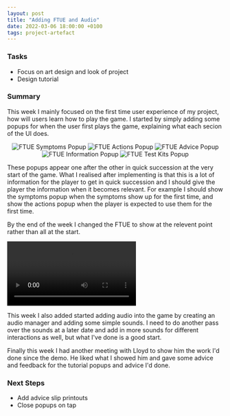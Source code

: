 ```yaml
---
layout: post
title: "Adding FTUE and Audio"
date: 2022-03-06 18:00:00 +0100
tags: project-artefact
---
```


### Tasks
- Focus on art design and look of project
- Design tutorial

### Summary
This week I mainly focused on the first time user experience of my project, how will users learn how to play the game. I started by simply adding some popups for when the user first plays the game, explaining what each secion of the UI does.

<p align="center">
  <img src="{{site.baseurl}}/assets/ftue-symptoms.png" alt="FTUE Symptoms Popup"/>
  <img src="{{site.baseurl}}/assets/ftue-actions.png" alt="FTUE Actions Popup"/>
  <img src="{{site.baseurl}}/assets/ftue-advice.png" alt="FTUE Advice Popup"/>
  <img src="{{site.baseurl}}/assets/ftue-information.png" alt="FTUE Information Popup"/>
  <img src="{{site.baseurl}}/assets/ftue-test-kits.png" alt="FTUE Test Kits Popup"/>
</p>

These popups appear one after the other in quick succession at the very start of the game. What I realised after implementing is that this is a lot of information for the player to get in quick succession and I should give the player the information when it becomes relevant. For example I should show the symptoms popup when the symptoms show up for the first time, and show the actions popup when the player is expected to use them for the first time. 

By the end of the week I changed the FTUE to show at the relevent point rather than all at the start.

<video controls>
  <source src="{{ site.baseurl }}/assets/ftue-video.mp4" type="video/mp4">
</video>

This week I also added started adding audio into the game by creating an audio manager and adding some simple sounds. I need to do another pass over the sounds at a later date and add in more sounds for different interactions as well, but what I've done is a good start.

Finally this week I had another meeting with Lloyd to show him the work I'd done since the demo. He liked what I showed him and gave some advice and feedback for the tutorial popups and advice I'd done. 

### Next Steps
- Add advice slip printouts
- Close popups on tap